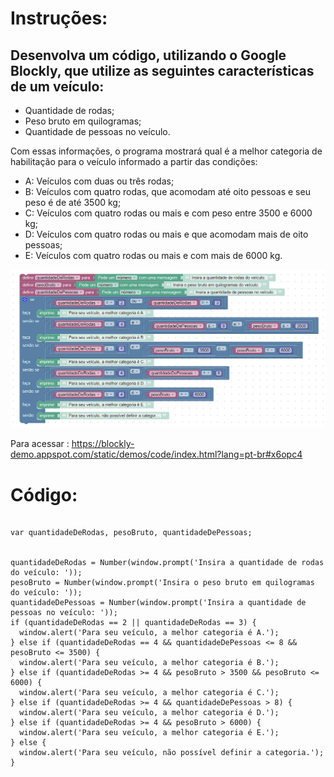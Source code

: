 # Instruções: 

## Desenvolva um código, utilizando o Google Blockly, que utilize as seguintes características de um veículo:

- Quantidade de rodas;
- Peso bruto em quilogramas;
- Quantidade de pessoas no veículo.

Com essas informações, o programa mostrará qual é a melhor categoria de habilitação para o veículo informado a partir das condições:
- A: Veículos com duas ou três rodas;
- B: Veículos com quatro rodas, que acomodam até oito pessoas e seu peso é de até 3500 kg;
- C: Veículos com quatro rodas ou mais e com peso entre 3500 e 6000 kg;
- D: Veículos com quatro rodas ou mais e que acomodam mais de oito pessoas;
- E: Veículos com quatro rodas ou mais e com mais de 6000 kg.


<img src = "x.png">

Para acessar :  https://blockly-demo.appspot.com/static/demos/code/index.html?lang=pt-br#x6opc4


# Código:

```

var quantidadeDeRodas, pesoBruto, quantidadeDePessoas;


quantidadeDeRodas = Number(window.prompt('Insira a quantidade de rodas do veículo: '));
pesoBruto = Number(window.prompt('Insira o peso bruto em quilogramas do veículo: '));
quantidadeDePessoas = Number(window.prompt('Insira a quantidade de pessoas no veículo: '));
if (quantidadeDeRodas == 2 || quantidadeDeRodas == 3) {
  window.alert('Para seu veículo, a melhor categoria é A.');
} else if (quantidadeDeRodas == 4 && quantidadeDePessoas <= 8 && pesoBruto <= 3500) {
  window.alert('Para seu veículo, a melhor categoria é B.');
} else if (quantidadeDeRodas >= 4 && pesoBruto > 3500 && pesoBruto <= 6000) {
  window.alert('Para seu veículo, a melhor categoria é C.');
} else if (quantidadeDeRodas >= 4 && quantidadeDePessoas > 8) {
  window.alert('Para seu veículo, a melhor categoria é D.');
} else if (quantidadeDeRodas >= 4 && pesoBruto > 6000) {
  window.alert('Para seu veículo, a melhor categoria é E.');
} else {
  window.alert('Para seu veículo, não possível definir a categoria.');
}



```